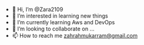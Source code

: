 - 👋 Hi, I’m @Zara2109
- 👀 I’m interested in learning new things  
- 🌱 I’m currently learning Aws and DevOps 
- 💞️ I’m looking to collaborate on ...
- 📫 How to reach me zahrahmukarram@gmail.com

<!---
Zara2109/Zara2109 is a ✨ special ✨ repository because its `README.md` (this file) appears on your GitHub profile.
You can click the Preview link to take a look at your changes.
--->
